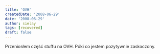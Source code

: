 ```yaml
---
title: 'OVH'
createdDate: '2008-06-29'
date: '2008-06-29'
author: sielay
tags: [recovered]
draft: false
---
```


Przeniosłem część stuffu na OVH. Póki co jestem pozytywnie zaskoczony.
